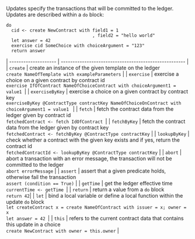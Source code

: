 Updates specify the transactions that will be committed to the ledger. Updates are described within
a `do` block:

```
do
  cid <- create NewContract with field1 = 1
                                 , field2 = "hello world"
  let answer = 42
  exercise cid SomeChoice with choiceArgument = "123"
  return answer
```


| -------------------- | ----------------------------------------------------- |
| `create` | create an instance of the given template on the ledger <br> `create NameOfTemplate with exampleParameters` |
| `exercise` | exercise a choice on a given contract by contract id <br> `exercise IfOfContract NameOfChoiceContract with choiceArgument1 = value1 `|
| `exerciseByKey` | exercise a choice on a given contract by contract key <br> `exerciseByKey @ContractType contractKey NameOfChoiceOnContract with choiceArgument1 = value1 ` |
| `fetch` | fetch the contract data from the ledger given by contract id <br> `fetchedContract <- fetch IdOfContract `|
| `fetchByKey` | fetch the contract data from the ledger given by contract key <br> `fetchedContract <- fetchByKey @ContractType contractKey` |
| `lookupByKey` | check whether a contract with the given key exists and if yes, return the contract id <br> `fetchedContractId <- lookupByKey @ContractType contractKey` |
| `abort` | abort a transaction with an error message, the transaction will not be committed to the ledger <br> `abort errorMessage` |
| `assert` | assert that a given predicate holds, otherwise fail the transaction <br> `assert (condition == True)` |
| `getTime` | get the ledger effective time <br> `currentTime <- getTime `|
| `return` | return a value from a `do` block <br> `return 42`|
| `let` | bind a local variable or define a local function within the update `do` block <br> `let createContract x = create NameOfContract with issuer = x; owner = x` <br> `let answer = 42 `|
| `this` | refers to the current contract data that contains this update in a choice <br> `create NewContract with owner = this.owner` | 
